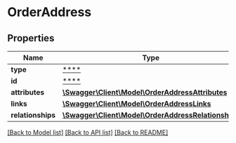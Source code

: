 # OrderAddress

## Properties
Name | Type | Description | Notes
------------ | ------------- | ------------- | -------------
**type** | [****](.md) |  | [optional] 
**id** | [****](.md) |  | [optional] 
**attributes** | [**\Swagger\Client\Model\OrderAddressAttributes**](OrderAddressAttributes.md) |  | [optional] 
**links** | [**\Swagger\Client\Model\OrderAddressLinks**](OrderAddressLinks.md) |  | [optional] 
**relationships** | [**\Swagger\Client\Model\OrderAddressRelationships**](OrderAddressRelationships.md) |  | [optional] 

[[Back to Model list]](../../README.md#documentation-for-models) [[Back to API list]](../../README.md#documentation-for-api-endpoints) [[Back to README]](../../README.md)

